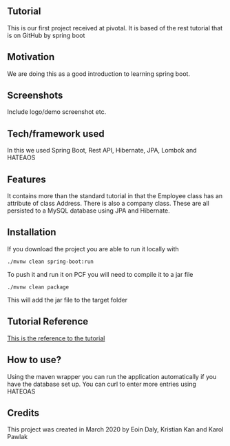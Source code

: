 ## Tutorial
This is our first project received at pivotal. It is based of the rest tutorial that is on GitHub by spring boot

## Motivation
We are doing this as a good introduction to learning spring boot.


## Screenshots
Include logo/demo screenshot etc.

## Tech/framework used
In this we used Spring Boot, Rest API, Hibernate, JPA, Lombok and HATEAOS

## Features
It contains more than the standard tutorial in that the Employee class has an attribute of class Address. There is also a company class. These are all persisted to a MySQL database using JPA and Hibernate.

## Installation
If you download the project you are able to run it locally with
```
./mvnw clean spring-boot:run
```
To push it and run it on PCF you will need to compile it to a jar file
```
./mvnw clean package
```
This will add the jar file to the target folder


## Tutorial Reference

[This is the reference to the tutorial](https://https://github.com/spring-guides/tut-rest)


## How to use?
Using the maven wrapper you can run the application automatically if you have the database set up. You can curl to enter more entries using HATEOAS


## Credits
This project was created in March 2020 by Eoin Daly, Kristian Kan and Karol Pawlak 

